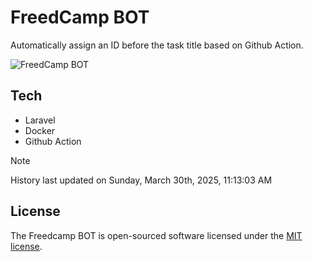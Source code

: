 # FreedCamp BOT

Automatically assign an ID before the task title based on Github Action.

![FreedCamp BOT](https://repository-images.githubusercontent.com/737932867/7d34798b-2680-471c-b089-a78a718d3d6a)

## Tech

- Laravel
- Docker
- Github Action

> [!NOTE]  
> History last updated on Sunday, March 30th, 2025, 11:13:03 AM

## License

The Freedcamp BOT is open-sourced software licensed under the [MIT license](https://opensource.org/licenses/MIT).
